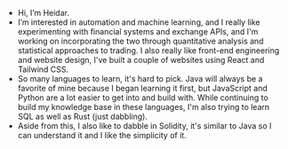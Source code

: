 - Hi, I’m Heidar.
- I’m interested in automation and machine learning, and I really like experimenting with financial systems and exchange APIs, and I'm working on incorporating the two through quantitative analysis and statistical approaches to trading. I also really like front-end engineering and website design, I've built a couple of websites using React and Tailwind CSS.
- So many languages to learn, it's hard to pick. Java will always be a favorite of mine because I began learning it first, but JavaScript and Python are a lot easier to get into and build with. While continuing to build my knowledge base in these languages, I'm also trying to learn SQL as well as Rust (just dabbling).
- Aside from this, I also like to dabble in Solidity, it's similar to Java so I can understand it and I like the simplicity of it.
